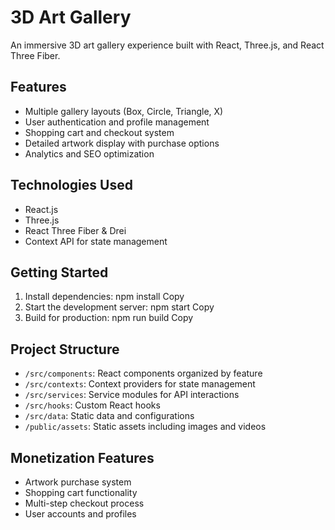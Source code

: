 # 3D Art Gallery

An immersive 3D art gallery experience built with React, Three.js, and React Three Fiber.

## Features

- Multiple gallery layouts (Box, Circle, Triangle, X)
- User authentication and profile management
- Shopping cart and checkout system
- Detailed artwork display with purchase options
- Analytics and SEO optimization

## Technologies Used

- React.js
- Three.js
- React Three Fiber & Drei
- Context API for state management

## Getting Started

1. Install dependencies:
npm install
Copy
2. Start the development server:
npm start
Copy
3. Build for production:
npm run build
Copy
## Project Structure

- `/src/components`: React components organized by feature
- `/src/contexts`: Context providers for state management
- `/src/services`: Service modules for API interactions
- `/src/hooks`: Custom React hooks
- `/src/data`: Static data and configurations
- `/public/assets`: Static assets including images and videos

## Monetization Features

- Artwork purchase system
- Shopping cart functionality
- Multi-step checkout process
- User accounts and profiles
